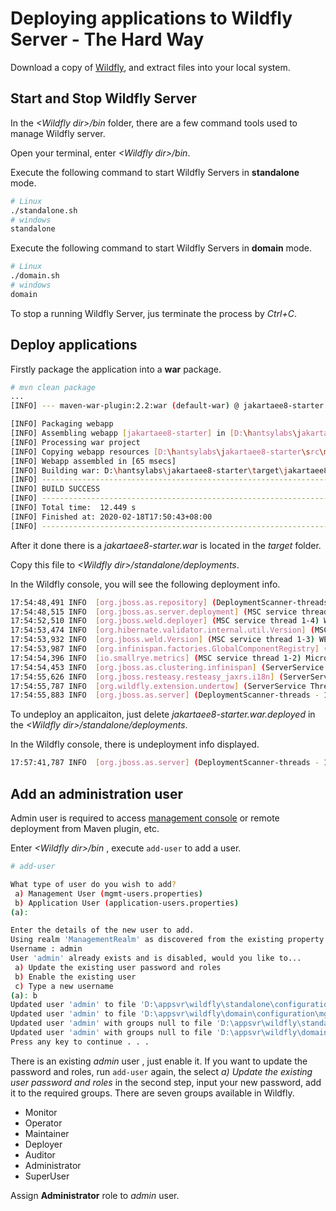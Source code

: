 # Deploying applications to Wildfly Server - The Hard Way

Download a copy of [Wildfly](https://wildfly.org/downloads), and extract files into your local system.

## Start and Stop Wildfly Server

In the *&lt;Wildfly dir>/bin* folder, there are a few command tools used to manage Wildfly server.

Open your terminal, enter  *&lt;Wildfly dir>/bin*.

Execute the following command to start Wildfly Servers in **standalone** mode.

```bash
# Linux
./standalone.sh
# windows
standalone
```

Execute the following command to start Wildfly Servers in **domain** mode.

```bash
# Linux
./domain.sh
# windows
domain
```

To stop a running Wildfly Server, jus terminate the process by *Ctrl+C*.

## Deploy applications

Firstly package the application into a **war** package.
```bash
# mvn clean package
...
[INFO] --- maven-war-plugin:2.2:war (default-war) @ jakartaee8-starter ---

[INFO] Packaging webapp
[INFO] Assembling webapp [jakartaee8-starter] in [D:\hantsylabs\jakartaee8-starter\target\jakartaee8-starter]
[INFO] Processing war project
[INFO] Copying webapp resources [D:\hantsylabs\jakartaee8-starter\src\main\webapp]
[INFO] Webapp assembled in [65 msecs]
[INFO] Building war: D:\hantsylabs\jakartaee8-starter\target\jakartaee8-starter.war
[INFO] ------------------------------------------------------------------------
[INFO] BUILD SUCCESS
[INFO] ------------------------------------------------------------------------
[INFO] Total time:  12.449 s
[INFO] Finished at: 2020-02-18T17:50:43+08:00
[INFO] ------------------------------------------------------------------------
```
After it done there is a *jakartaee8-starter.war* is located in the *target* folder.

Copy this file to *&lt;Wildfly dir>/standalone/deployments*.

In the Wildfly console, you will see the following deployment info.

```bash
17:54:48,491 INFO  [org.jboss.as.repository] (DeploymentScanner-threads - 1) WFLYDR0001: Content added at location D:\appsvr\wildfly\standalone\data\content\ac\d8ebc6d4327b6e9b1ec92b10186d2fe7fdda89\content
17:54:48,515 INFO  [org.jboss.as.server.deployment] (MSC service thread 1-3) WFLYSRV0027: Starting deployment of "jakartaee8-starter.war" (runtime-name: "jakartaee8-starter.war")
17:54:52,510 INFO  [org.jboss.weld.deployer] (MSC service thread 1-4) WFLYWELD0003: Processing weld deployment jakartaee8-starter.war
17:54:53,474 INFO  [org.hibernate.validator.internal.util.Version] (MSC service thread 1-4) HV000001: Hibernate Validator 6.0.17.Final
17:54:53,932 INFO  [org.jboss.weld.Version] (MSC service thread 1-3) WELD-000900: 3.1.2 (Final)
17:54:53,987 INFO  [org.infinispan.factories.GlobalComponentRegistry] (MSC service thread 1-8) ISPN000128: Infinispan version: Infinispan 'Infinity Minus ONE +2' 9.4.16.Final
17:54:54,396 INFO  [io.smallrye.metrics] (MSC service thread 1-2) MicroProfile: Metrics activated
17:54:54,453 INFO  [org.jboss.as.clustering.infinispan] (ServerService Thread Pool -- 76) WFLYCLINF0002: Started client-mappings cache from ejb container
17:54:55,626 INFO  [org.jboss.resteasy.resteasy_jaxrs.i18n] (ServerService Thread Pool -- 76) RESTEASY002225: Deploying javax.ws.rs.core.Application: class com.example.JaxrsActivator
17:54:55,787 INFO  [org.wildfly.extension.undertow] (ServerService Thread Pool -- 76) WFLYUT0021: Registered web context: '/jakartaee8-starter' for server 'default-server'
17:54:55,883 INFO  [org.jboss.as.server] (DeploymentScanner-threads - 1) WFLYSRV0010: Deployed "jakartaee8-starter.war" (runtime-name : "jakartaee8-starter.war")
```

To undeploy an applicaiton, just delete *jakartaee8-starter.war.deployed* in the  *&lt;Wildfly dir>/standalone/deployments*.

In the Wildfly console, there is undeployment info displayed.

```bash
17:57:41,787 INFO  [org.jboss.as.server] (DeploymentScanner-threads - 1) WFLYSRV0009: Undeployed "jakartaee8-starter.war" (runtime-name: "jakartaee8-starter.war")
```

## Add an administration user

Admin user is required to access [management console](http://localhost:9990) or remote deployment from Maven plugin, etc.

Enter *&lt;Wildfly dir>/bin* , execute `add-user` to add a user.

```bash
# add-user

What type of user do you wish to add?
 a) Management User (mgmt-users.properties)
 b) Application User (application-users.properties)
(a):

Enter the details of the new user to add.
Using realm 'ManagementRealm' as discovered from the existing property files.
Username : admin
User 'admin' already exists and is disabled, would you like to...
 a) Update the existing user password and roles
 b) Enable the existing user
 c) Type a new username
(a): b
Updated user 'admin' to file 'D:\appsvr\wildfly\standalone\configuration\mgmt-users.properties'
Updated user 'admin' to file 'D:\appsvr\wildfly\domain\configuration\mgmt-users.properties'
Updated user 'admin' with groups null to file 'D:\appsvr\wildfly\standalone\configuration\mgmt-groups.properties'
Updated user 'admin' with groups null to file 'D:\appsvr\wildfly\domain\configuration\mgmt-groups.properties'
Press any key to continue . . .
```
There is an existing *admin* user , just enable it. If you want to update the password and roles, run `add-user` again, the select *a) Update the existing user password and roles* in the second step, input your new password, add it to the required groups. There are seven groups available in Wildfly.

* Monitor
* Operator
* Maintainer
* Deployer
* Auditor
* Administrator
* SuperUser

Assign **Administrator** role to *admin* user.

